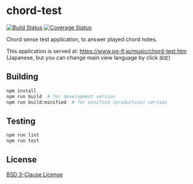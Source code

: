 # chord-test

[![Build Status](https://travis-ci.com/jet2jet/chord-test.svg?branch=main)](https://travis-ci.com/jet2jet/chord-test)
[![Coverage Status](https://coveralls.io/repos/github/jet2jet/chord-test/badge.svg?branch=main)](https://coveralls.io/github/jet2jet/chord-test?branch=main)

Chord sense test application, to answer played chord notes.

This application is served at: https://www.pg-fl.jp/music/chord-test.htm (Japanese, but you can change main view language by click `設定`)

## Building

```sh
npm install
npm run build  # for development version
npm run build:minified  # for minified (production) version
```

## Testing

```sh
npm run lint
npm run test
```

## License

[BSD 3-Clause License](./LICENSE)
